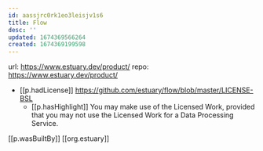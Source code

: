 ```yaml
---
id: aassjrc0rk1eo3leisjv1s6
title: Flow
desc: ''
updated: 1674369566264
created: 1674369199598
---
```


url: https://www.estuary.dev/product/
repo: https://www.estuary.dev/product/

- [[p.hadLicense]] https://github.com/estuary/flow/blob/master/LICENSE-BSL
  - [[p.hasHighlight]] You may make use of the Licensed Work, provided that you may not use the Licensed Work for a Data Processing Service.

[[p.wasBuiltBy]] [[org.estuary]]